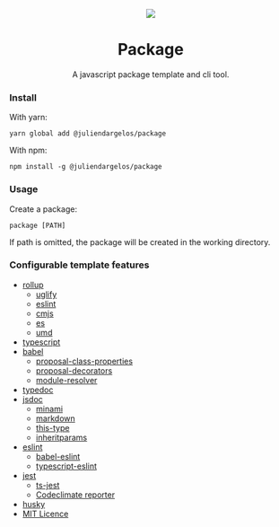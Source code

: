 <p align="center">
  <img src="https://rawcdn.githack.com/juliendargelos/package/0da40bdc096c59cea9523c19e584a7960a639231/logo.svg"/>
</p>

<h1 align="center">Package</h1>

<p align="center">
  A javascript package template and cli tool.
</p>

### Install

With yarn:

```
yarn global add @juliendargelos/package
```

With npm:

```
npm install -g @juliendargelos/package
```

### Usage

Create a package:

```
package [PATH]
```

If path is omitted, the package will be created in the working directory.

### Configurable template features

- [rollup](https://github.com/rollup/rollup)
    + [uglify](https://github.com/TrySound/rollup-plugin-uglify)
    + [eslint](https://github.com/TrySound/rollup-plugin-eslint)
    + [cmjs](https://rollupjs.org/guide/en#output-format)
    + [es](https://rollupjs.org/guide/en#output-format)
    + [umd](https://rollupjs.org/guide/en#output-format)
- [typescript](https://github.com/microsoft/TypeScript)
- [babel](https://github.com/babel/babel)
    + [proposal-class-properties](https://github.com/babel/babel/tree/master/packages/babel-plugin-proposal-class-properties)
    + [proposal-decorators](https://github.com/babel/babel/tree/master/packages/babel-plugin-proposal-decorators)
    + [module-resolver](https://github.com/tleunen/babel-plugin-module-resolver)
- [typedoc](https://github.com/TypeStrong/typedoc)
- [jsdoc](https://github.com/jsdoc3/jsdoc)
    + [minami](https://github.com/nijikokun/minami)
    + [markdown](https://github.com/jsdoc3/jsdoc/blob/master/plugins/markdown.js)
    + [this-type](https://github.com/juliendargelos/jsdoc-this-type-plugin)
    + [inheritparams](https://github.com/juliendargelos/jsdoc-inheritparams-plugin)
- [eslint](https://github.com/eslint/eslint)
    + [babel-eslint](https://github.com/babel/babel-eslint)
    + [typescript-eslint](https://github.com/typescript-eslint/typescript-eslint)
- [jest](https://github.com/facebook/jest)
    + [ts-jest](https://github.com/kulshekhar/ts-jest)
    + [Codeclimate reporter](https://github.com/codeclimate/test-reporter)
- [husky](https://github.com/typicode/husky)
- [MIT Licence](https://choosealicense.com/licenses/mit/)
